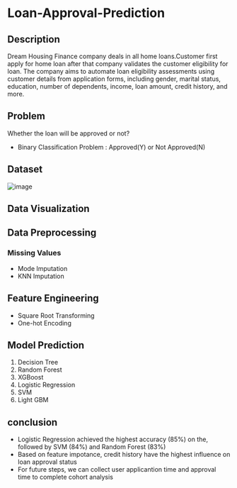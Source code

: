# Loan-Approval-Prediction
## Description
Dream Housing Finance company deals in all home loans.Customer first apply for home loan after that company validates the customer eligibility for loan. The company aims to automate loan eligibility assessments using customer details from application forms, including gender, marital status, education, number of dependents, income, loan amount, credit history, and more. 
## Problem
Whether the loan will be approved or not? 
+ Binary Classification Problem : Approved(Y) or Not Approved(N)
## Dataset
![image](https://github.com/JinghengYu21/Loan-Approval-Prediction/assets/142764692/2b47fbb9-bb39-47ae-add3-d00537c11e74)
## Data Visualization
## Data Preprocessing
### Missing Values
+ Mode Imputation
+ KNN Imputation
## Feature Engineering
+ Square Root Transforming
+ One-hot Encoding
## Model Prediction
1. Decision Tree  
2. Random Forest
3. XGBoost  
4. Logistic Regression
5. SVM
6. Light GBM  
## conclusion
+ Logistic Regression achieved the highest accuracy (85%) on the, followed by SVM (84%) and Random Forest (83%)
+ Based on feature impotance, credit history have the highest influence on loan approval status
+ For future steps, we can collect user applicantion time and approval time to complete cohort analysis 





